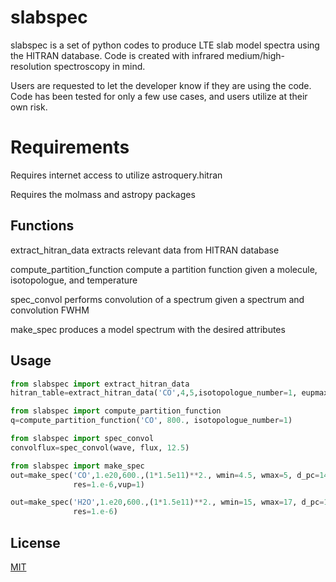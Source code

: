 # slabspec
slabspec is a set of python codes to produce LTE slab model spectra using the HITRAN database.  Code
is created with infrared medium/high-resolution spectroscopy in mind.  

Users are requested to let the developer know if they are using the code.  Code has been
tested for only a few use cases, and users utilize at their own risk.

# Requirements
Requires internet access to utilize astroquery.hitran

Requires the molmass and astropy packages

## Functions
extract_hitran_data extracts relevant data from HITRAN database

compute_partition_function compute a partition function given a molecule, isotopologue, and temperature

spec_convol performs convolution of a spectrum given a spectrum and convolution FWHM 

make_spec produces a model spectrum with the desired attributes

## Usage

```python
from slabspec import extract_hitran_data
hitran_table=extract_hitran_data('CO',4,5,isotopologue_number=1, eupmax=9000., aupmin=10.)

from slabspec import compute_partition_function
q=compute_partition_function('CO', 800., isotopologue_number=1)

from slabspec import spec_convol
convolflux=spec_convol(wave, flux, 12.5)

from slabspec import make_spec
out=make_spec('CO',1.e20,600.,(1*1.5e11)**2., wmin=4.5, wmax=5, d_pc=140.,
              res=1.e-6,vup=1)

out=make_spec('H2O',1.e20,600.,(1*1.5e11)**2., wmin=15, wmax=17, d_pc=140.,
              res=1.e-6)
```

## License
[MIT](https://choosealicense.com/licenses/mit/)

